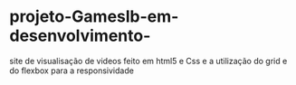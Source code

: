 # projeto-Gameslb-em-desenvolvimento-
site de visualisação de videos feito em html5 e Css e a utilização do grid e do flexbox para a responsividade
